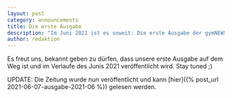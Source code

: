 ```yaml
---
layout: post
category: announcements
title: Die erste Ausgabe
description: "Im Juni 2021 ist es soweit: Die erste Ausgabe der gymNEWSium Zeitung erscheint."
author: redaktion
---
```


Es freut uns, bekannt geben zu dürfen, dass unsere erste Ausgabe auf dem Weg ist und im Verlaufe des Junis 2021 veröffentlicht wird. Stay tuned ;)

UPDATE: Die Zeitung wurde nun veröffentlicht und kann [hier]({% post_url 2021-06-07-ausgabe-2021-06 %})
gelesen werden.
